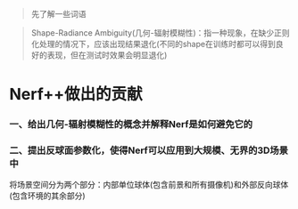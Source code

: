 > 先了解一些词语

> Shape-Radiance Ambiguity(几何-辐射模糊性)：指一种现象，在缺少正则化处理的情况下，应该出现结果退化(不同的shape在训练时都可以得到良好的表现，但在测试时效果会明显退化)

# Nerf++做出的贡献
### 一、给出几何-辐射模糊性的概念并解释Nerf是如何避免它的

### 二、提出反球面参数化，使得Nerf可以应用到大规模、无界的3D场景中
将场景空间分为两个部分：内部单位球体(包含前景和所有摄像机)和外部反向球体(包含环境的其余部分)